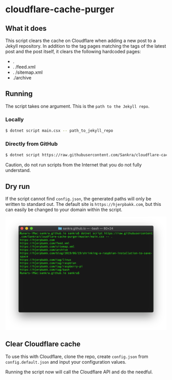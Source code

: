 # cloudflare-cache-purger

## What it does

This script clears the cache on Cloudflare when adding a new post to a Jekyll repository. In addition to the tag pages matching the tags of the latest post and the post itself, it clears the following hardcoded pages:

- .
- . /feed.xml
- . /sitemap.xml
- ./archive

## Running

The script takes one argument. This is the `path to the Jekyll repo`.

### Locally

```bash
$ dotnet script main.csx -- path_to_jekyll_repo
```

### Directly from GitHub

```bash
$ dotnet script https://raw.githubusercontent.com/Sankra/cloudflare-cache-purger/master/main.csx -- path_to_jekyll_repo
```

Caution, do not run scripts from the Internet that you do not fully understand.

## Dry run

If the script cannot find `config.json`, the generated paths will only be written to standard out. The default site is `https://hjerpbakk.com`, but this can easily be changed to your domain within the script.

![Example from a local dry run](example-run.png)

## Clear Cloudflare cache

To use this with Cloudflare, clone the repo, create `config.json` from `config.default.json` and input your configuration values.

Running the script now will call the Cloudflare API and do the needful.
